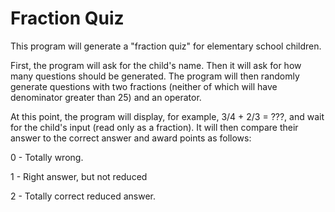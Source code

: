 # Fraction Quiz

This program will generate a "fraction quiz" for elementary school children. 

First, the program will ask for the child's name. Then it will ask for how many questions should be generated. The program will then randomly generate questions with two fractions (neither of which will have denominator greater than 25) and an operator. 

At this point, the program will display, for example, 3/4 + 2/3 = ???, and wait for the child's input (read only as a fraction). It will then compare their answer to the correct answer and award points as follows:

0 - Totally wrong.

1 - Right answer, but not reduced

2 - Totally correct reduced answer.
